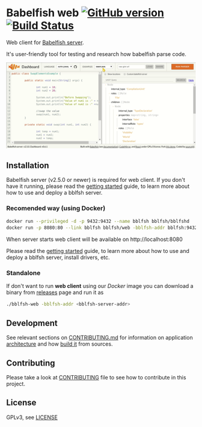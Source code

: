 # Babelfish web [![GitHub version](https://badge.fury.io/gh/bblfsh%web.svg)](https://github.com/bblfsh/web/releases) [![Build Status](https://travis-ci.org/bblfsh/web.svg?branch=master)](https://travis-ci.org/bblfsh/web)

Web client for [Babelfish server](https://bblf.sh).

It's user-friendly tool for testing and research how babelfish parse code.

![Screenshot_gif](images/web.gif?raw=true)

## Installation

Babelfish server (v2.5.0 or newer) is required for web client.
If you don't have it running, please read the [getting started](https://doc.bblf.sh/using-babelfish/getting-started.html) guide, to learn more about how to use and deploy a bblfsh server.

### Recomended way (using Docker)

```sh
docker run --privileged -d -p 9432:9432 --name bblfsh bblfsh/bblfshd
docker run -p 8080:80 --link bblfsh bblfsh/web -bblfsh-addr bblfsh:9432
```

When server starts web client will be available on http://localhost:8080

Please read the [getting started](https://doc.bblf.sh/using-babelfish/getting-started.html) guide, to learn more about how to use and deploy a bblfsh server, install drivers, etc.

### Standalone

If don't want to run **web client** using our *Docker* image you can download a binary from [releases](https://github.com/bblfsh/web/releases) page and run it as

```sh
./bblfsh-web -bblfsh-addr <bblfsh-server-addr>
```

## Development

See relevant sections on [CONTRIBUTING.md](CONTRIBUTING.md) for information on application [architecture](CONTRIBUTING.md#Architecture) and how [build it](CONTRIBUTING.md#Development) from sources.

## Contributing

Please take a look at [CONTRIBUTING](CONTRIBUTING.md) file to see how to contribute in this project.


## License

GPLv3, see [LICENSE](LICENSE)
